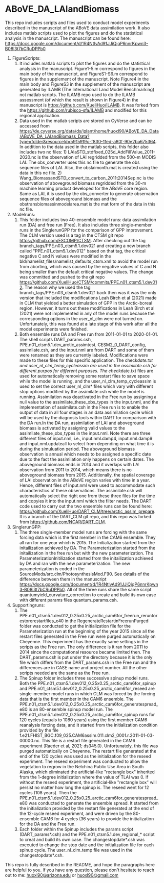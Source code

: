 # ABoVE_DA_LAIandBiomass
This repo includes scripts and files used to conduct model experiments described in the manuscript of the ABoVE data assimilation work. It also includes matlab scripts used to plot the figures and do the statistical analysis in the manuscript. The manuscript can be found here: https://docs.google.com/document/d/1R4NtlvAd91JJiQjqP6nnrKpwn3-B08l3t7bCRuDPPb0

1. FigureScripts:
     1) It includes matlab scripts to plot the figures and do the statistical analysis in the manuscript. Figure1-5.m correspond to figures in the main body of the manuscript, and FigureS1-S6.m correspond to figures in the supplement of the manuscript. Note Figure4 in the main body and FigureS3 in the supplement of the manuscript are generated by ILAMB (The International Land Model Benchmarking) not matlab scripts. The ILAMB repo used to do the ILAMB assessment (of which the result is shown in Figure4) in the manuscript is https://github.com/XueliHuo/ILAMB. It was forked from the https://github.com/rubisco-sfa/ILAMB and modified for this regional application.
     2) Data used in the matlab scripts are stored on CyVerse and can be accessed from https://de.cyverse.org/data/ds/iplant/home/huoxl90/ABoVE_DA_Data/ABoVE_DA_LAIandBiomass_Data?type=folder&resourceId=5915919c-f830-11ed-a80f-90e2ba675364. In addition to the data used in the matlab scripts, this folder also includes two nc files: 
             1) LAIaSTD_stdfixed_025d_AddFillValue_2011-2020.nc is the observation of LAI regridded from the 500-m MODIS LAI. The obs_converter uses this nc file to generate the obs sequence files of LAI. Also, the obslaimonth.mat is created using the data in this nc file.
             2) Wang_BiomassandSTD_convert_to_carbon_2011t2014Sep.nc is the observation of aboveground biomass regridded from the 30-m machine learning product developed for the ABoVE core region. Same as LAI, it is used by the obs_converter to generate observation sequence files of aboveground biomass and the obstransbiomassinmodelarea.mat is the mat form of the data in this nc file.
2. Modelruns:
     1) This folder includes two 40-ensemble model runs: data assimilation run (DA) and free run (Free). It also includes three single-member runs in the SinglerunGPP for the comparison of GPP improvement. The CLM version used is a tag in the CTSM git repo https://github.com/ESCOMP/CTSM. After checking out the tag branch_tags/PPE.n03_ctsm5.1.dev021 and creating a new branch called "PPE.n01_ctsm5.1.dev012" based on that tag, the critical negative C and N values were modified in the bld/namelist_files/namelist_defaults_ctsm.xml to avoid the model run from aborting, which was caused by the negative values of C and N being smaller than the default critical negative values. The change was committed and pushed to the git repo https://github.com/XueliHuo/CTSM/commits/PPE.n01_ctsm5.1.dev012. The reason why we used the tag branch_tags/PPE.n03_ctsm5.1.dev021 back then was it was the only version that included the modifications Leah Birch et al (2021) made in CLM that yielded a better simulation of GPP in the Arctic-boreal region. However, it turns out these modifications in Leah Birch et al (2021) were not implemented in any of the model runs because the corresponding options in the user_nl_clm were not turned on. Unfortunately, this was found at a late stage of this work after all the model experiments were finished.
     2) Both ensemble runs DA and Free run from 2011-01-01 to 2020-01-01. The shell scripts DART_params.csh, PPE.n01_ctsm5.1.dev_arctic_assimtest, CESM2_0_DART_config, assimilate.csh, and the input.nml are from DART and some of them were renamed as they are currently labeled. Modifications were made to these files for this specific application. The check*date.txt and user_nl_clm_temp_cycleassim are used in the assimilate.csh for different purpos for different purposes. The check*date.txt files are used for automatically removing some restart files to save space while the model is running, and the user_nl_clm_temp_cycleassim is used to set the correct user_nl_clm* files which vary with different stop options modified by the assimilate.csh while the model is running. Assimilation was deactivated in the Free run by assigning a null value to the assimilate_these_obs_types in the input.nml, and the implementation of assimilate.csh in the Free run is to enable the output of data in all four stages in an data assimilation cycle which will be used by the diagnosis tools within DART for comparison with the DA run.In the DA run, assimilation of LAI and aboveground biomass is activated by assigning valid values to the assimilate_these_obs_types in the input.nml. Note there are three different files of input.nml, i.e., input.nml.damp4, input.nml.damp9 and input.nml.updateall to select from depending on what time it is during the simuluation period. The aboveground biomass observation is annual which needs to be assigned a specific date due to the fact the assimilation only happens on certain dates. The aboveground biomass ends in 2014 and it overlaps with LAI observation from 2011 to 2014, which means there is no aboveground biomass from 2015. Additionally, the spatial coverage of LAI observation in the ABoVE region varies with time in a year. Hence, different files of input.nml were used to accommodate such characteristics of these observations. The assimilate.csh will automatically select the right one from these three files for the time and copyies it into the input.nml which the filter needs. The DART code used to carry out the two ensemble runs can be found here: https://github.com/XueliHuo/DART_CLM/tree/arctic_assim_prepare. It is a branch of the DART_CLM git repo, and this repo was forked from https://github.com/NCAR/DART_CLM.
3. SinglerunGPP:
     1) The three single-member model runs are forcing with the same forcing data which is the first member in the CAM6 ensemble. They all ran for one year which is 2015. The Initialization started from the initailization achieved by DA. The Parameterization started from the initailization in the free run but with the new parameterization. The ParameterizationInitilization started from the initailization achieved by DA and ran with the new parameterization. The new parameterization is coded in the SourceMods/src.clm/PhotosynthesisMod.F90. See details of the difference between them in the manuscript https://docs.google.com/document/d/1R4NtlvAd91JJiQjqP6nnrKpwn3-B08l3t7bCRuDPPb0. All of the three runs share the same script quantumyield_curvature_correction to create and build its own case with different params files quantum_params.csh.
4. Supportingruns:
     1) The PPE.n01_ctsm5.1.dev012_0.25x0.25_arctic_cam6for_freerun_reruntorestorerestartfiles_e40 in the RegenerateRestartinFreerunPurged folder was conducted to get the initialization file for the Parameterization run at the beginning of the year 2015 since all the restart files generated in the Free run were purged automatically on Cheyenne. This experiment has the exactly same settings in the scripts as the Free run. The only difference is it ran from 2011 to 2014 since the computational resource became limited then. The DART_params.csh is put under the directory because it is the only file which differs from the DART_params.csh in the Free run and the differences are in CASE name and project number. All the other scripts needed are the same as the Free run.
     2) The Spinup folder includes three successive spinup model runs. Both the PPE.n01_ctsm5.1.dev012_0.25x0.25_arctic_cam6for_spinup and PPE.n01_ctsm5.1.dev012_0.25x0.25_arctic_cam6for_reseed are single-member model runs in which CLM was forced by the forcing data that is the first member in the CAM6 ensemble. The PPE.n01_ctsm5.1.dev012_0.25x0.25_arctic_cam6for_generatespread_e80 is an 80-ensemble spinup model run. The PPE.n01_ctsm5.1.dev012_0.25x0.25_arctic_cam6for_spinup runs for 120 cycles (equals to 1080 years) using the first member CAM6 reanalysis forcing data, and it started from the initialization condition provided by the file f.e21.FHIST_BGC.f09_025.CAM6assim.011.clm2_0001.r.2011-01-03-00000.nc. This file is a restart file generated in the CAM6 experiment (Raeder et al, 2021; ds345.0). Unfortunately, this file was purged automatically on Cheyenne. The restart file generated at the end of the 120 cycles was used as the initialization for the reseed experiment. The reseed experiment was conducted to allow the vegetation to regrow in the Nelchina Public Use Area in South Alaska, which eliminated the artificial-like "rectangle box" inherited from the 1-degree initialization where the value of TLAI was 0. If without the reseed experiment, the artificial-like "rectangle box" will persist no matter how long the spinup is. The reseed went for 12 cycles (108 years). Then the PPE.n01_ctsm5.1.dev012_0.25x0.25_arctic_cam6for_generatespread_e80 was conducted to generate the ensemble spread. It started from the initialization provided by the restart file generated at the end of the 12-cycle reseed experiment, and were driven by the 80-ensemble CAM6 for 4 cycles (36 years) to provide the initialization for the DA and the Free run.
     3) Each folder within the Spinup includes the params script (DART_params*.csh) and the  PPE.n01_ctsm5.1.dev_regional_* script to creat and build its own case. The changestopdate*.csh was executed to change the stop date and the initialization file for each spinup cycle. The user_nl_clm_temp file was used in the changestopdate*.csh.

This repo is fully described in the README, and hope the paragraphs here are helpful to you. If you have any question, please don't hesitate to reach out to me: huoxl90@arizona.edu or huoxl90@gmail.com



